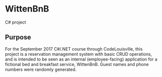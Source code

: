 # WittenBnB
C# project

## Purpose
For the September 2017 C#/.NET course through CodeLouisville, this project is a reservation management system with basic CRUD operations, and is intended to be seen as an internal (employee-facing) application for a fictional bed and breakfast service, WittenBnB. Guest names and phone numbers were randomly generated.
